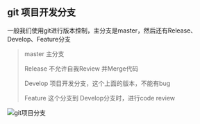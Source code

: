 ## git 项目开发分支

一般我们使用git进行版本控制，主分支是master，然后还有Release、Develop、Feature分支

> master  主分支
>
> Release  不允许自我Review 并Merge代码
>
> Develop  项目开发分支，这个上面的版本，不能有bug
>
> Feature  这个分支到 Develop分支时，进行code review



![git项目分支](D:\gitproject\github\SnailsNotes\docs\tool\git项目开发分支.PNG)







